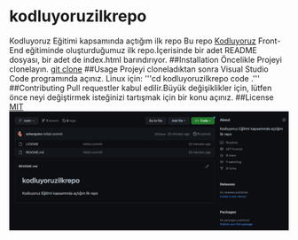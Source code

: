 # kodluyoruzilkrepo
Kodluyoruz Eğitimi kapsamında açtığım ilk repo
Bu repo [Kodluyoruz](kodluyoruz.org) Front-End eğitiminde oluşturduğumuz ilk repo.İçerisinde bir adet README dosyası, bir adet de index.html barındırıyor.
##Installation
Öncelikle Projeyi clonelayın.
[git clone](https://github.com/sehergulen/kodluyoruzilkrepo.git)
##Usage
Projeyi cloneladıktan sonra Visual Studio Code programında açınız.
Linux için:
'''cd kodluyoruzilkrepo
code .'''
##Contributing
Pull requestler kabul edilir.Büyük değişiklikler için, lütfen önce neyi değiştirmek isteğinizi tartışmak için bir konu açınız.
##License
[MIT](https://choosealicense.com/licenses/mit/)
![Kodluyoruz](projectPhoto.png)